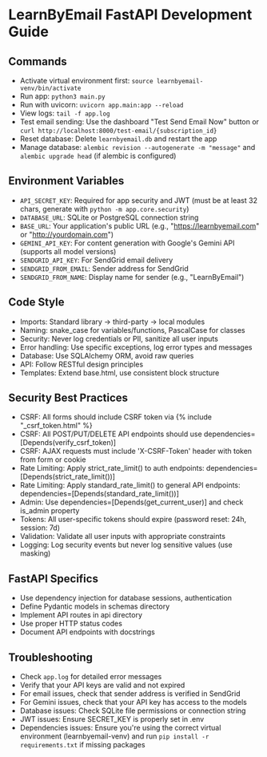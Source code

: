 # LearnByEmail FastAPI Development Guide

## Commands
- Activate virtual environment first: `source learnbyemail-venv/bin/activate`
- Run app: `python3 main.py`
- Run with uvicorn: `uvicorn app.main:app --reload`
- View logs: `tail -f app.log`
- Test email sending: Use the dashboard "Test Send Email Now" button or `curl http://localhost:8000/test-email/{subscription_id}`
- Reset database: Delete `learnbyemail.db` and restart the app
- Manage database: `alembic revision --autogenerate -m "message"` and `alembic upgrade head` (if alembic is configured)

## Environment Variables
- `API_SECRET_KEY`: Required for app security and JWT (must be at least 32 chars, generate with `python -m app.core.security`)
- `DATABASE_URL`: SQLite or PostgreSQL connection string
- `BASE_URL`: Your application's public URL (e.g., "https://learnbyemail.com" or "http://yourdomain.com")
- `GEMINI_API_KEY`: For content generation with Google's Gemini API (supports all model versions)
- `SENDGRID_API_KEY`: For SendGrid email delivery
- `SENDGRID_FROM_EMAIL`: Sender address for SendGrid
- `SENDGRID_FROM_NAME`: Display name for sender (e.g., "LearnByEmail")

## Code Style
- Imports: Standard library → third-party → local modules
- Naming: snake_case for variables/functions, PascalCase for classes
- Security: Never log credentials or PII, sanitize all user inputs
- Error handling: Use specific exceptions, log error types and messages
- Database: Use SQLAlchemy ORM, avoid raw queries
- API: Follow RESTful design principles
- Templates: Extend base.html, use consistent block structure

## Security Best Practices
- CSRF: All forms should include CSRF token via {% include "_csrf_token.html" %}
- CSRF: All POST/PUT/DELETE API endpoints should use dependencies=[Depends(verify_csrf_token)]
- CSRF: AJAX requests must include 'X-CSRF-Token' header with token from form or cookie
- Rate Limiting: Apply strict_rate_limit() to auth endpoints: dependencies=[Depends(strict_rate_limit())]
- Rate Limiting: Apply standard_rate_limit() to general API endpoints: dependencies=[Depends(standard_rate_limit())]
- Admin: Use dependencies=[Depends(get_current_user)] and check is_admin property
- Tokens: All user-specific tokens should expire (password reset: 24h, session: 7d)
- Validation: Validate all user inputs with appropriate constraints
- Logging: Log security events but never log sensitive values (use masking)

## FastAPI Specifics
- Use dependency injection for database sessions, authentication
- Define Pydantic models in schemas directory
- Implement API routes in api directory
- Use proper HTTP status codes
- Document API endpoints with docstrings

## Troubleshooting
- Check `app.log` for detailed error messages
- Verify that your API keys are valid and not expired
- For email issues, check that sender address is verified in SendGrid
- For Gemini issues, check that your API key has access to the models
- Database issues: Check SQLite file permissions or connection string
- JWT issues: Ensure SECRET_KEY is properly set in .env
- Dependencies issues: Ensure you're using the correct virtual environment (learnbyemail-venv) and run `pip install -r requirements.txt` if missing packages